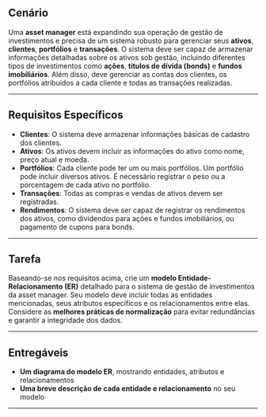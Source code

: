 ## Cenário

Uma **asset manager** está expandindo sua operação de gestão de investimentos e precisa de um sistema robusto para gerenciar seus **ativos**, **clientes**, **portfólios** e **transações**. O sistema deve ser capaz de armazenar informações detalhadas sobre os ativos sob gestão, incluindo diferentes tipos de investimentos como **ações**, **títulos de dívida (bonds)** e **fundos imobiliários**. Além disso, deve gerenciar as contas dos clientes, os portfólios atribuídos a cada cliente e todas as transações realizadas.

---

## Requisitos Específicos

- **Clientes**: O sistema deve armazenar informações básicas de cadastro dos clientes.  
- **Ativos**: Os ativos devem incluir as informações do ativo como nome, preço atual e moeda.  
- **Portfólios**: Cada cliente pode ter um ou mais portfólios. Um portfólio pode incluir diversos ativos. É necessário registrar o peso ou a porcentagem de cada ativo no portfólio.  
- **Transações**: Todas as compras e vendas de ativos devem ser registradas.  
- **Rendimentos**: O sistema deve ser capaz de registrar os rendimentos dos ativos, como dividendos para ações e fundos imobiliários, ou pagamento de cupons para bonds.  

---

## Tarefa

Baseando-se nos requisitos acima, crie um **modelo Entidade-Relacionamento (ER)** detalhado para o sistema de gestão de investimentos da asset manager. Seu modelo deve incluir todas as entidades mencionadas, seus atributos específicos e os relacionamentos entre elas. Considere as **melhores práticas de normalização** para evitar redundâncias e garantir a integridade dos dados.

---

## Entregáveis

- **Um diagrama do modelo ER**, mostrando entidades, atributos e relacionamentos  
- **Uma breve descrição de cada entidade e relacionamento** no seu modelo

---